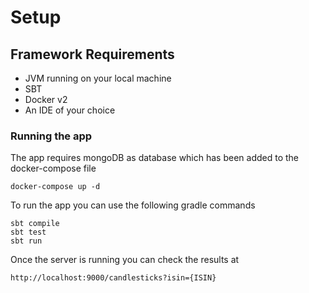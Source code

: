 


# Setup

## Framework Requirements
- JVM running on your local machine
- SBT
- Docker v2
- An IDE of your choice


### Running the app
The app requires mongoDB as database which has been added to the docker-compose file
```shell
docker-compose up -d
```
To run the app you can use the following gradle commands
```
sbt compile
sbt test
sbt run
```

Once the server is running you can check the results at
```
http://localhost:9000/candlesticks?isin={ISIN}
```